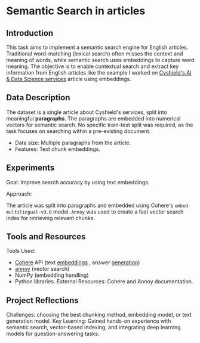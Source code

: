 # Semantic Search in articles

## Introduction
This task aims to implement a semantic search engine for English articles. Traditional word-matching (lexical search) often misses the context and meaning of words, while semantic search uses embeddings to capture word meaning. The objective is to enable contextual search and extract key information from English articles like the example I worked on [Cyshield's AI & Data Science services](https://cyshield.com/AIDS) article using embeddings.

## Data Description
The dataset is a single article about Cyshield's services, split into meaningful **paragraphs**. The paragraphs are embedded into numerical vectors for semantic search. No specific train-test split was required, as the task focuses on searching within a pre-existing document.

  - Data size: Multiple paragraphs from the article.
  - Features: Text chunk embeddings.

## Experiments
Goal: Improve search accuracy by using text embeddings.

Approach:

The article was split into paragraphs and embedded using Cohere's `embed-multilingual-v3.0` model.
`Annoy` was used to create a fast vector search index for retrieving relevant chunks.


## Tools and Resources
Tools Used: 
  - [Cohere](https://docs.cohere.com/) API (text [embeddings](https://dashboard.cohere.com/playground/embed) , answer [generation](https://dashboard.cohere.com/playground/generate))
  - [annoy](https://github.com/spotify/annoy) (vector search)
  - NumPy (embedding handling)
  - Python libraries.
External Resources: Cohere and Annoy documentation.


## Project Reflections
Challenges: choosing the best chunking method, embedding model, or text generation model.
Key Learning: Gained hands-on experience with semantic search, vector-based indexing, and integrating deep learning models for question-answering tasks.
